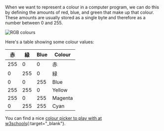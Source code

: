 When we want to represent a colour in a computer program, we can do this by defining the amounts of red, blue, and green that make up that colour. These amounts are usually stored as a single byte and therefore as a number between 0 and 255.

![RGB colours](images/RGB.gif)

Here's a table showing some colour values:

| 赤   | 緑   | Blue | Colour  |
| --- | --- | ---- | ------- |
| 255 | 0   | 0    | 赤       |
| 0   | 255 | 0    | 緑       |
| 0   | 0   | 255  | Blue    |
| 255 | 255 | 0    | Yellow  |
| 255 | 0   | 255  | Magenta |
| 0   | 255 | 255  | Cyan    |

You can find a nice [colour picker to play with at w3schools](https://www.w3schools.com/colors/colors_rgb.asp){:target="_blank"}.